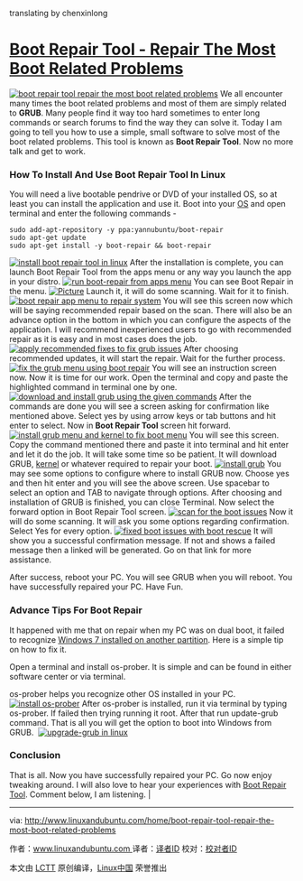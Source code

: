 translating by chenxinlong
# [Boot Repair Tool - Repair The Most Boot Related Problems][15]


 [![boot repair tool repair the most boot related problems ](http://www.linuxandubuntu.com/uploads/2/1/1/5/21152474/boot-repair-tool-repair-the-most-boot-related-problems_orig.jpg)][1] ​We all encounter many times the boot related problems and most of them are simply related to **GRUB**. Many people find it way too hard sometimes to enter long commands or search forums to find the way they can solve it. Today I am going to tell you how to use a simple, small software to solve most of the boot related problems. This tool is known as **Boot Repair Tool**. Now no more talk and get to work.

### How To Install And Use Boot Repair Tool In Linux

​You will need a live bootable pendrive or DVD of your installed OS, so at least you can install the application and use it. Boot into your [OS][17] and open terminal and enter the following commands -
```
sudo add-apt-repository -y ppa:yannubuntu/boot-repair
sudo apt-get update
sudo apt-get install -y boot-repair && boot-repair
```
 [![install boot repair tool in linux](http://www.linuxandubuntu.com/uploads/2/1/1/5/21152474/published/install-boot-repair-tool-in-linux.jpg?1498051049)][2] ​After the installation is complete, you can launch Boot Repair Tool from the apps menu or any way you launch the app in your distro. [![run boot-repair from apps menu](http://www.linuxandubuntu.com/uploads/2/1/1/5/21152474/published/run-boot-repair-from-apps-menu.jpg?1498051112)][3] ​You can see Boot Repair in the menu.
 [![Picture](http://www.linuxandubuntu.com/uploads/2/1/1/5/21152474/published/scan-boot-issues-with-boot-repair.jpg?1498051197)][4] ​Launch it, it will do some scanning. Wait for it to finish.
 [![boot repair app menu to repair system](http://www.linuxandubuntu.com/uploads/2/1/1/5/21152474/published/boot-repair-app-menu-to-repair-system.jpg?1498051265)][5] ​You will see this screen now which will be saying recommended repair based on the scan. There will also be an advance option in the bottom in which you can configure the aspects of the application. I will recommend inexperienced users to go with recommended repair as it is easy and in most cases does the job.
 [![apply recommended fixes to fix grub issues](http://www.linuxandubuntu.com/uploads/2/1/1/5/21152474/published/apply-recommended-fixes-to-fix-grub-issues.jpg?1498051332)][6] ​After choosing recommended updates, it will start the repair. Wait for the further process.
 [![fix the grub menu using boot repair](http://www.linuxandubuntu.com/uploads/2/1/1/5/21152474/published/fix-the-grub-menu-using-boot-repair.jpg?1498051422)][7] ​You will see an instruction screen now. Now it is time for our work. Open the terminal and copy and paste the highlighted command in terminal one by one.
 [![download and install grub using the given commands](http://www.linuxandubuntu.com/uploads/2/1/1/5/21152474/published/confirm-grub-packages-installation.jpg?1498051588)][8] ​After the commands are done you will see a screen asking for confirmation like mentioned above. Select yes by using arrow keys or tab buttons and hit enter to select. Now in **Boot Repair Tool** screen hit forward. [![install grub menu and kernel to fix boot menu](http://www.linuxandubuntu.com/uploads/2/1/1/5/21152474/published/install-grub-menu-and-kernel-to-fix-boot-menu.jpg?1498055715)][9] ​You will see this screen. Copy the command mentioned there and paste it into terminal and hit enter and let it do the job. It will take some time so be patient. It will download GRUB, [kernel][18] or whatever required to repair your boot. [![install grub](http://www.linuxandubuntu.com/uploads/2/1/1/5/21152474/published/install-grub.jpg?1498055780)][10] ​You may see some options to configure where to install GRUB now. Choose yes and then hit enter and you will see the above screen. Use spacebar to select an option and TAB to navigate through options. After choosing and installation of GRUB is finished, you can close Terminal. Now select the forward option in Boot Repair Tool screen.
 [![scan for the boot issues](http://www.linuxandubuntu.com/uploads/2/1/1/5/21152474/published/scan-for-the-boot-issues.jpg?1498055908)][11] ​Now it will do some scanning. It will ask you some options regarding confirmation. Select Yes for every option.
 [![fixed boot issues with boot rescue](http://www.linuxandubuntu.com/uploads/2/1/1/5/21152474/published/fixed-boot-issues-with-boot-rescue.jpg?1498056040)][12] It will show you a successful confirmation message. If not and shows a failed message then a linked will be generated. Go on that link for more assistance.

After success, reboot your PC. You will see GRUB when you will reboot. You have successfully repaired your PC. Have Fun.

### Advance Tips For Boot Repair

​It happened with me that on repair when my PC was on dual boot, it failed to recognize [Windows 7 installed on another partition][19]. Here is a simple tip on how to fix it.

Open a terminal and install os-prober. It is simple and can be found in either software center or via terminal.

os-prober helps you recognize other OS installed in your PC. [![install os-prober](http://www.linuxandubuntu.com/uploads/2/1/1/5/21152474/install-os-prober_orig.jpg)][13] ​After os-prober is installed, run it via terminal by typing os-prober. If failed then trying running it root. After that run update-grub command. That is all you will get the option to boot into Windows from GRUB. 
 [![upgrade-grub in linux](http://www.linuxandubuntu.com/uploads/2/1/1/5/21152474/published/upgrade-grub-in-linux.jpg?1498056179)][14] 

### Conclusion

​That is all. Now you have successfully repaired your PC. Go now enjoy tweaking around. I will also love to hear your experiences with <u>Boot Repair Tool</u>. Comment below, I am listening. |

--------------------------------------------------------------------------------

via: http://www.linuxandubuntu.com/home/boot-repair-tool-repair-the-most-boot-related-problems

作者：[www.linuxandubuntu.com ][a]
译者：[译者ID](https://github.com/译者ID)
校对：[校对者ID](https://github.com/校对者ID)

本文由 [LCTT](https://github.com/LCTT/TranslateProject) 原创编译，[Linux中国](https://linux.cn/) 荣誉推出

[a]:http://www.linuxandubuntu.com/home/boot-repair-tool-repair-the-most-boot-related-problems
[1]:http://www.linuxandubuntu.com/home/boot-repair-tool-repair-the-most-boot-related-problems
[2]:http://www.linuxandubuntu.com/uploads/2/1/1/5/21152474/install-boot-repair-tool-in-linux_orig.jpg
[3]:http://www.linuxandubuntu.com/uploads/2/1/1/5/21152474/run-boot-repair-from-apps-menu_orig.jpg
[4]:http://www.linuxandubuntu.com/uploads/2/1/1/5/21152474/scan-boot-issues-with-boot-repair_orig.jpg
[5]:http://www.linuxandubuntu.com/uploads/2/1/1/5/21152474/boot-repair-app-menu-to-repair-system_orig.jpg
[6]:http://www.linuxandubuntu.com/uploads/2/1/1/5/21152474/apply-recommended-fixes-to-fix-grub-issues_orig.jpg
[7]:http://www.linuxandubuntu.com/uploads/2/1/1/5/21152474/fix-the-grub-menu-using-boot-repair_orig.jpg
[8]:http://www.linuxandubuntu.com/uploads/2/1/1/5/21152474/confirm-grub-packages-installation_orig.jpg
[9]:http://www.linuxandubuntu.com/uploads/2/1/1/5/21152474/install-grub-menu-and-kernel-to-fix-boot-menu_orig.jpg
[10]:http://www.linuxandubuntu.com/uploads/2/1/1/5/21152474/install-grub_orig.jpg
[11]:http://www.linuxandubuntu.com/uploads/2/1/1/5/21152474/scan-for-the-boot-issues_orig.jpg
[12]:http://www.linuxandubuntu.com/uploads/2/1/1/5/21152474/fixed-boot-issues-with-boot-rescue_orig.jpg
[13]:http://www.linuxandubuntu.com/uploads/2/1/1/5/21152474/install-os-prober_orig.jpg
[14]:http://www.linuxandubuntu.com/uploads/2/1/1/5/21152474/upgrade-grub-in-linux_orig.jpg
[15]:http://www.linuxandubuntu.com/home/boot-repair-tool-repair-the-most-boot-related-problems
[16]:http://www.linuxandubuntu.com/home/boot-repair-tool-repair-the-most-boot-related-problems#comments
[17]:http://www.linuxandubuntu.com/home/category/distros
[18]:http://www.linuxandubuntu.com/home/linux-kernel-40-codenamed-hurr-durr-im-a-sheep-released-installupgrade-in-ubuntulinux-mint
[19]:http://www.linuxandubuntu.com/home/how-to-dual-boot-windows-7-and-ubuntu
